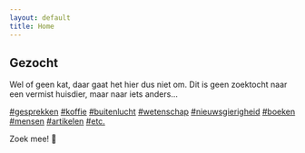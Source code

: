```yaml
---
layout: default
title: Home
---
```


<section>
  <h1>Gezocht</h1>
  <p>
    Wel of geen kat, daar gaat het hier dus niet om. Dit is geen zoektocht naar een vermist huisdier, maar naar 
    <span class="nowrap">iets&nbsp;anders<span class="dots">...</span></span>
  </p>

  <p>
    <a href="#"><span class="hashtag">#</span>gesprekken</a> 
    <a href="#"><span class="hashtag">#</span>koffie</a> 
    <a href="#"><span class="hashtag">#</span>buitenlucht</a> 
    <a href="#"><span class="hashtag">#</span>wetenschap</a>  
    <a href="#"><span class="hashtag">#</span>nieuwsgierigheid</a> 
    <a href="#"><span class="hashtag">#</span>boeken</a> 
    <a href="#"><span class="hashtag">#</span>mensen</a> 
    <a href="#"><span class="hashtag">#</span>artikelen</a> 
    <a href="#"><span class="hashtag">#</span>etc.</a> 
  </p>

  <p>Zoek mee!&nbsp;<span class="noshadow">&#129488;</span></p>
</section>

<div class="bottom">
  <div class="main-cat"></div>
  <div class="little-cat">
    <img src="{{ '/assets/images/little-cat.svg' | relative_url }}" alt="">
  </div> 
</div>
